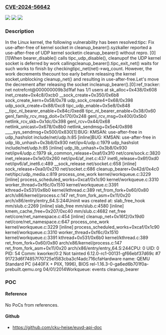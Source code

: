 ### [CVE-2024-56642](https://cve.mitre.org/cgi-bin/cvename.cgi?name=CVE-2024-56642)
![](https://img.shields.io/static/v1?label=Product&message=Linux&color=blue)
![](https://img.shields.io/static/v1?label=Version&message=d1f76dfadaf8f47ed1753f97dbcbd41c16215ffa%3C%204e69457f9dfae67435f3ccf29008768eae860415%20&color=brighgreen)
![](https://img.shields.io/static/v1?label=Vulnerability&message=n%2Fa&color=brighgreen)

### Description

In the Linux kernel, the following vulnerability has been resolved:tipc: Fix use-after-free of kernel socket in cleanup_bearer().syzkaller reported a use-after-free of UDP kernel socketin cleanup_bearer() without repro. [0][1]When bearer_disable() calls tipc_udp_disable(), cleanupof the UDP kernel socket is deferred by work callingcleanup_bearer().tipc_exit_net() waits for such works to finish by checkingtipc_net(net)->wq_count.  However, the work decrements thecount too early before releasing the kernel socket,unblocking cleanup_net() and resulting in use-after-free.Let's move the decrement after releasing the socket incleanup_bearer().[0]:ref_tracker: net notrefcnt@000000009b3d1faf has 1/1 users at     sk_alloc+0x438/0x608     inet_create+0x4c8/0xcb0     __sock_create+0x350/0x6b8     sock_create_kern+0x58/0x78     udp_sock_create4+0x68/0x398     udp_sock_create+0x88/0xc8     tipc_udp_enable+0x5e8/0x848     __tipc_nl_bearer_enable+0x84c/0xed8     tipc_nl_bearer_enable+0x38/0x60     genl_family_rcv_msg_doit+0x170/0x248     genl_rcv_msg+0x400/0x5b0     netlink_rcv_skb+0x1dc/0x398     genl_rcv+0x44/0x68     netlink_unicast+0x678/0x8b0     netlink_sendmsg+0x5e4/0x898     ____sys_sendmsg+0x500/0x830[1]:BUG: KMSAN: use-after-free in udp_hashslot include/net/udp.h:85 [inline]BUG: KMSAN: use-after-free in udp_lib_unhash+0x3b8/0x930 net/ipv4/udp.c:1979 udp_hashslot include/net/udp.h:85 [inline] udp_lib_unhash+0x3b8/0x930 net/ipv4/udp.c:1979 sk_common_release+0xaf/0x3f0 net/core/sock.c:3820 inet_release+0x1e0/0x260 net/ipv4/af_inet.c:437 inet6_release+0x6f/0xd0 net/ipv6/af_inet6.c:489 __sock_release net/socket.c:658 [inline] sock_release+0xa0/0x210 net/socket.c:686 cleanup_bearer+0x42d/0x4c0 net/tipc/udp_media.c:819 process_one_work kernel/workqueue.c:3229 [inline] process_scheduled_works+0xcaf/0x1c90 kernel/workqueue.c:3310 worker_thread+0xf6c/0x1510 kernel/workqueue.c:3391 kthread+0x531/0x6b0 kernel/kthread.c:389 ret_from_fork+0x60/0x80 arch/x86/kernel/process.c:147 ret_from_fork_asm+0x11/0x20 arch/x86/entry/entry_64.S:244Uninit was created at: slab_free_hook mm/slub.c:2269 [inline] slab_free mm/slub.c:4580 [inline] kmem_cache_free+0x207/0xc40 mm/slub.c:4682 net_free net/core/net_namespace.c:454 [inline] cleanup_net+0x16f2/0x19d0 net/core/net_namespace.c:647 process_one_work kernel/workqueue.c:3229 [inline] process_scheduled_works+0xcaf/0x1c90 kernel/workqueue.c:3310 worker_thread+0xf6c/0x1510 kernel/workqueue.c:3391 kthread+0x531/0x6b0 kernel/kthread.c:389 ret_from_fork+0x60/0x80 arch/x86/kernel/process.c:147 ret_from_fork_asm+0x11/0x20 arch/x86/entry/entry_64.S:244CPU: 0 UID: 0 PID: 54 Comm: kworker/0:2 Not tainted 6.12.0-rc1-00131-gf66ebf37d69c #7 91723d6f74857f70725e1583cba3cf4adc716cfaHardware name: QEMU Standard PC (i440FX + PIIX, 1996), BIOS rel-1.16.3-0-ga6ed6b701f0a-prebuilt.qemu.org 04/01/2014Workqueue: events cleanup_bearer

### POC

#### Reference
No PoCs from references.

#### Github
- https://github.com/cku-heise/euvd-api-doc

